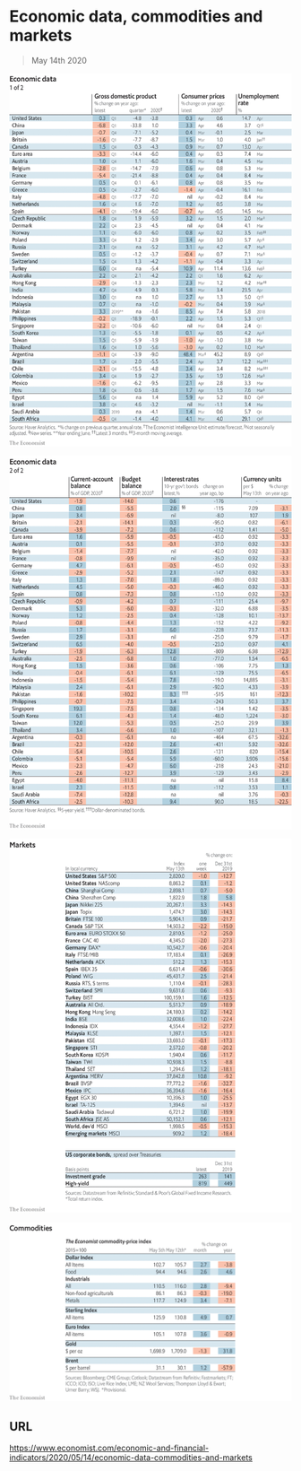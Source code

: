 # Economic data, commodities and markets

> May 14th 2020

![](./images/20200516_INT101.png)

![](./images/20200516_INT102.png)

![](./images/20200516_INT201.png)

![](./images/20200516_INT401.png)

## URL

https://www.economist.com/economic-and-financial-indicators/2020/05/14/economic-data-commodities-and-markets
